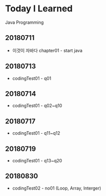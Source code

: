 # Today I Learned
Java Programming

## 20180711
* 이것이 자바다 chapter01 - start java

## 20180713
* codingTest01 - q01

## 20180714
* codingTest01 - q02~q10

## 20180717
* codingTest01 - q11~q12

## 20180719
* codingTest01 - q13~q20

## 20180830
* codingTest02 - no01 (Loop, Array, Interger)
